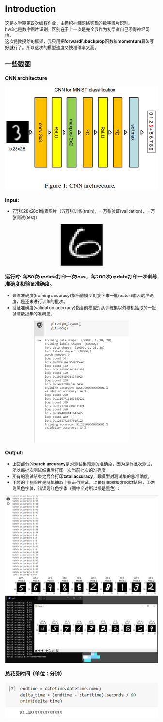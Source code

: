 # Introduction
这是本学期第四次编程作业，由卷积神经网络实现的数字图片识别。  
hw3也是数字图片识别，区别在于上一次是完全我作为初学者自己写得神经网络。  
这次是教授给的框架，我只用把**forward**和**backprop**函数和**momentum**算法写好就行了。所以这次的模型速度又快准确率又高。  

## 一些截图  
### CNN architecture  
<div  align="center">    
    <img src="./CNN-architecture.png" alt="CNN architecture" align=center />
</div>  

### Input:
* 7万张28x28x1像素图片（五万张训练(train)，一万张验证(validation)，一万张测试(test)）  
<div  align="center">  
    <img src="./input_sample.png" alt="input image" align=center />
</div>  

### 运行时: 每**50**次update打印一次loss，每**200**次update打印一次**训练准确度**和**验证准确度**。  
* 训练准确度(training accuracy)指当前模型对接下来一批(batch)输入的准确度，是还未进行训练的批次。  
* 验证准确度(validation accuracy)指当前模型对从训练集以外随机抽取的一批验证数据集的准确度。  

<div  align="center">  
    <img src="./运行时截图1.png" alt="运行时截图1" align=center height="400" />
</div>  

### Output:  
* 上面部分的**batch accuracy**是对测试集预测的准确度，因为是分批次测试，所以每批次测试结束后打印一次当前批次的准确度  
* 所有的测试结束之后会打印**total accuracy**，即模型对测试集的总准确度。  
* 下面的十张图片是随机抽取十张进行测试，上面有label和predict结果，正确则黑色字体，错误则红色字体（图中全对所以都是黑色）：  
<div  align="center">  
    <img src="./result.png" alt="result" align=center />
</div>  
  
<div  align="center">  
    <img src="./result2.png" alt="result" align=center />
</div>  

### 总花费时间（单位：分钟）  
<div  align="center">  
    <img src="./running_time.png" alt="running time" align=center />
</div>  